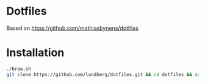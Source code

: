 # Dotfiles
Based on https://github.com/mathiasbynens/dotfiles

# Installation
```bash
./brew.sh
git clone https://github.com/lundberg/dotfiles.git && cd dotfiles && source bootstrap.sh
```
